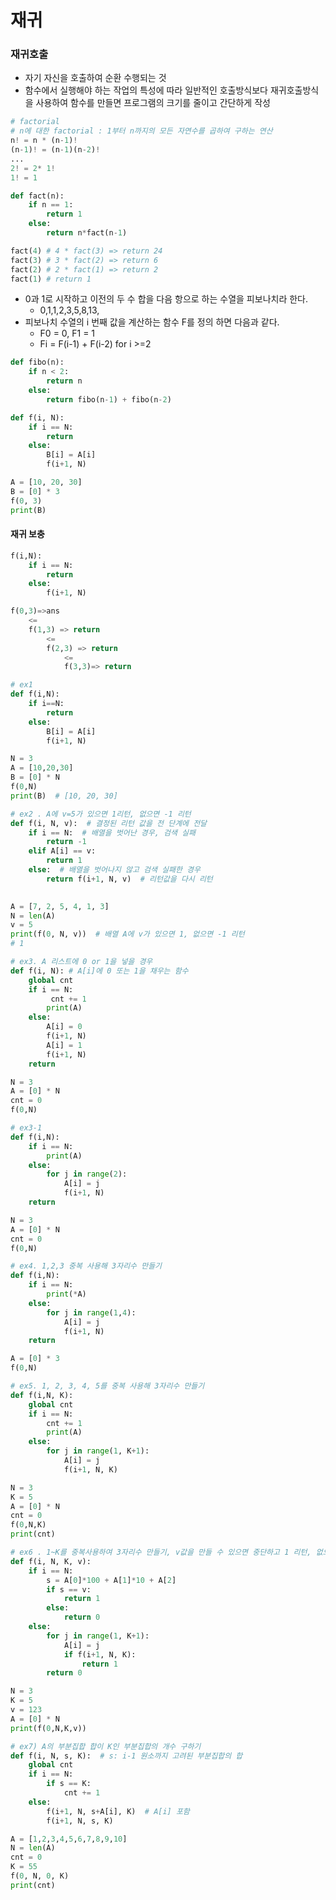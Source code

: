 # 재귀

### 재귀호출

* 자기 자신을 호출하여 순환 수행되는 것
* 함수에서 실행해야 하는 작업의 특성에 따라 일반적인 호출방식보다 재귀호출방식을 사용하여 함수를 만들면 프로그램의 크기를 줄이고 간단하게 작성

```python
# factorial
# n에 대한 factorial : 1부터 n까지의 모든 자연수를 곱하여 구하는 연산
n! = n * (n-1)!
(n-1)! = (n-1)(n-2)!
...
2! = 2* 1!
1! = 1

def fact(n):
    if n == 1:
        return 1
    else:
        return n*fact(n-1)
```

```python
fact(4) # 4 * fact(3) => return 24
fact(3) # 3 * fact(2) => return 6
fact(2) # 2 * fact(1) => return 2
fact(1) # return 1
```

* 0과 1로 시작하고 이전의 두 수 합을 다음 항으로 하는 수열을 피보나치라 한다.
  * 0,1,1,2,3,5,8,13,
* 피보나치 수열의 i 번째 값을 계산하는 함수 F를 정의 하면 다음과 같다.
  * F0 = 0, F1 = 1
  * Fi = F(i-1) + F(i-2) for i >=2

```python
def fibo(n):
    if n < 2:
        return n
    else:
        return fibo(n-1) + fibo(n-2)
```

```python
def f(i, N):
    if i == N:
        return
    else:
        B[i] = A[i]
        f(i+1, N)

A = [10, 20, 30]
B = [0] * 3
f(0, 3)
print(B)
```



#### 재귀 보충

```python
f(i,N):
    if i == N:
        return
    else:
        f(i+1, N)
```

```python
f(0,3)=>ans
	<=
	f(1,3) => return
    	<=
    	f(2,3) => return
        	<=
        	f(3,3)=> return
```

```python
# ex1
def f(i,N):
    if i==N:
        return
    else:
        B[i] = A[i]
        f(i+1, N)

N = 3
A = [10,20,30]
B = [0] * N
f(0,N)
print(B)  # [10, 20, 30]
```



```python
# ex2 . A에 v=5가 있으면 1리턴, 없으면 -1 리턴
def f(i, N, v):  # 결정된 리턴 값을 전 단계에 전달
    if i == N:  # 배열을 벗어난 경우, 검색 실패
        return -1
   	elif A[i] == v:  
        return 1
    else:  # 배열을 벗어나지 않고 검색 실패한 경우
        return f(i+1, N, v)  # 리턴값을 다시 리턴
        

A = [7, 2, 5, 4, 1, 3]
N = len(A)
v = 5
print(f(0, N, v))  # 배열 A에 v가 있으면 1, 없으면 -1 리턴
# 1
```

```python
# ex3. A 리스트에 0 or 1을 넣을 경우
def f(i, N): # A[i]에 0 또는 1을 채우는 함수
    global cnt
    if i == N:
         cnt += 1
        print(A)
    else:
        A[i] = 0
        f(i+1, N)
        A[i] = 1
        f(i+1, N)
	return

N = 3
A = [0] * N
cnt = 0
f(0,N)
```

```python
# ex3-1
def f(i,N):
    if i == N:
        print(A)
    else:
        for j in range(2):
            A[i] = j
            f(i+1, N)
    return

N = 3
A = [0] * N
cnt = 0
f(0,N)
```

```python
# ex4. 1,2,3 중복 사용해 3자리수 만들기
def f(i,N):
    if i == N:
        print(*A)
    else:
        for j in range(1,4):
            A[i] = j
            f(i+1, N)
    return

A = [0] * 3
f(0,N)
```

```python
# ex5. 1, 2, 3, 4, 5를 중복 사용해 3자리수 만들기
def f(i,N, K):
    global cnt
    if i == N:
        cnt += 1
        print(A)
    else:
        for j in range(1, K+1):
            A[i] = j
            f(i+1, N, K)

N = 3
K = 5
A = [0] * N
cnt = 0
f(0,N,K)
print(cnt)
```

```python
# ex6 . 1~K를 중복사용하여 3자리수 만들기, v값을 만들 수 있으면 중단하고 1 리턴, 없으면 0 리턴 (1<=v)
def f(i, N, K, v):
    if i == N:
        s = A[0]*100 + A[1]*10 + A[2]
        if s == v:
            return 1
        else:
            return 0
    else:
        for j in range(1, K+1):
            A[i] = j
            if f(i+1, N, K):
                return 1
        return 0

N = 3
K = 5
v = 123
A = [0] * N
print(f(0,N,K,v))
```

```python
# ex7) A의 부분집합 합이 K인 부분집합의 개수 구하기
def f(i, N, s, K):  # s: i-1 원소까지 고려된 부분집합의 합
    global cnt
    if i == N:
        if s == K:
        	cnt += 1
    else:
        f(i+1, N, s+A[i], K)  # A[i] 포함
        f(i+1, N, s, K)

A = [1,2,3,4,5,6,7,8,9,10]
N = len(A)
cnt = 0
K = 55
f(0, N, 0, K)
print(cnt)
```
